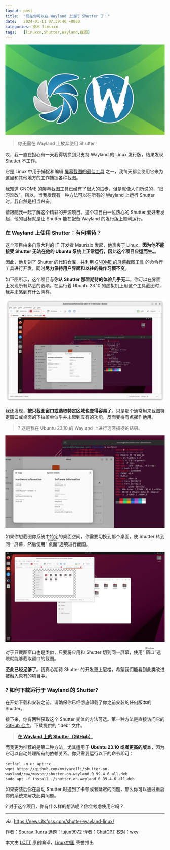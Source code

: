 ```yaml
---
layout: post
title:	"现在你可以在 Wayland 上运行 Shutter 了！"
date:	2024-01-11 07:39:46 +0800 
categories:	技术 linuxcn 
tags:	[linuxcn,Shutter,Wayland,截图]
---
```



![](/Asserts/Images/album/202401/11/073858ajzm1eef77me0fgz.jpg)



> 
> 你无需在 Wayland 上放弃使用 Shutter！
> 
> 
> 


哎，我一直在担心有一天我得切换到只支持 Wayland 的 Linux 发行版，结果发现 [Shutter](https://shutter-project.org/) 不工作。


它是 Linux 中用于捕捉和编辑 [屏幕截图的最佳工具](https://itsfoss.com/take-screenshot-linux/) 之一，我每天都会使用它来为这里和其他地方的工作捕捉各种截图。


我知道 GNOME 的屏幕截图工具已经有了很大的进步，但是就像人们所说的，“旧习难改”。所以，当我发现有一种方法可以在所有的 Wayland 上运行 Shutter 时，我自然是相当兴奋。


请跟随我一起了解这个精彩的开源项目。这个项目由一位热心的 Shutter 爱好者发起，他的目标就是让 Shutter 能在配备 Wayland 的发行版上顺利运行。


### 在 Wayland 上使用 Shutter：有何期待？


这个项目由来自意大利的 IT 开发者 Maurizio 发起，他热衷于 Linux，**因为他不能接受 Shutter 无法在他的 Ubuntu 系统上正常运行，因此这个项目应运而生。**。


因此，他复刻了 Shutter 的代码仓库，并利用 [GNOME 的屏幕截图工具](https://gitlab.gnome.org/GNOME/gnome-screenshot) 的命令行工具进行开发，同时**尽力保持用户界面和以往的操作习惯不变**。


如下图所示，这个项目**与你从 Shutter 那里期待的体验几乎无二**，你可以在界面上发现所有熟悉的选项。在运行着 Ubuntu 23.10 的虚拟机上用这个工具截图时，我并未感到有什么两样。


![](/Asserts/Images/album/202401/11/073948f768pxxxp087ht7r.png)


我还发现，**按只截图窗口或选取特定区域也变得容易了**。只是那个通常用来截图特定窗口或桌面的下拉菜单似乎并未起到应有的功能，反而变得有点挪作他用。



> 
> ? 这是我在 Ubuntu 23.10 的 Wayland 上进行选区捕捉的结果。
> 
> 
> 


![](/Asserts/Images/album/202401/11/073949l6a8p9mz3liw8ppu.png)


如果你想截图你系统中特定的桌面空间，你需要切换到那个桌面，使 Shutter 转到同一屏幕，然后使用“<ruby> 桌面 <rt>  Desktop </rt></ruby>”选项进行截图。


![](/Asserts/Images/album/202401/11/073949rks2ask2jr9o9faa.png)


对于只截图窗口也是类似，只要将应用和 Shutter 切到同一屏幕，使用“<ruby> 窗口 <rt>  Window </rt></ruby>”选项就能够截取窗口的截图。


**至此已经足够了**。我真心期待 Shutter 的开发更上层楼，希望我们能看到此类改进被融入原有的项目中。


### ? 如何下载运行于 Wayland 的 Shutter?


在开始下载和安装之前，请确保你已经彻底卸载了你之前安装的任何版本的 Shutter。


接下来，你有两种获取这个 Shutter 变体的方法可选。第一种方法是直接访问它的 [GitHub 仓库](https://github.com/mvivarelli/shutter-on-wayland/tree/master)，下载提供的 “.deb” 文件。



> 
> **[在 Wayland 上的 Shutter（GitHub）](https://github.com/mvivarelli/shutter-on-wayland/blob/master/shutter-on-wayland_0.99.4-6_all.deb)**
> 
> 
> 


而我更为推荐的是第二种方法，尤其适用于 **Ubuntu 23.10 或者更高的版本**，因为它可以自动处理所有的依赖关系。你只需要运行以下的命令即可：



```
setfacl -m u:_apt:rx .
wget https://github.com/mvivarelli/shutter-on-wayland/raw/master/shutter-on-wayland_0.99.4-6_all.deb
sudo apt -f install ./shutter-on-wayland_0.99.4-6_all.deb

```

如果安装后你在启动 Shutter 时遇到了卡顿或者延迟的问题，那么你可以通过重启你的系统来解决此类问题。


? 对于这个项目，你有什么样的想法呢？你会考虑使用它吗？




---


via: <https://news.itsfoss.com/shutter-wayland-linux/>


作者：[Sourav Rudra](https://news.itsfoss.com/author/sourav/) 选题：[lujun9972](https://github.com/lujun9972) 译者：[ChatGPT](https://linux.cn/lctt/ChatGPT) 校对：[wxy](https://github.com/wxy)


本文由 [LCTT](https://github.com/LCTT/TranslateProject) 原创编译，[Linux中国](https://linux.cn/) 荣誉推出

